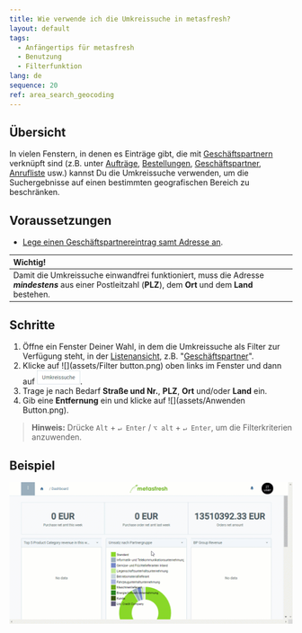```yaml
---
title: Wie verwende ich die Umkreissuche in metasfresh?
layout: default
tags:
  - Anfängertips für metasfresh
  - Benutzung
  - Filterfunktion
lang: de
sequence: 20
ref: area_search_geocoding
---
```


## Übersicht
In vielen Fenstern, in denen es Einträge gibt, die mit [Geschäftspartnern](Neuer_Geschaeftspartner) verknüpft sind (z.B. unter [Aufträge](Auftrag_erfassen), [Bestellungen](Bestellung_erfassen), [Geschäftspartner](Neuer_Geschaeftspartner), [Anrufliste](Anrufplanung_mittels_Anruflisten) usw.) kannst Du die Umkreissuche verwenden, um die Suchergebnisse auf einen bestimmten geografischen Bereich zu beschränken.

## Voraussetzungen
- [Lege einen Geschäftspartnereintrag samt Adresse an](Adresse_erfassen_Tab).

| Wichtig! |
| :--- |
| Damit die Umkreissuche einwandfrei funktioniert, muss die Adresse ***mindestens*** aus einer Postleitzahl (**PLZ**), dem **Ort** und dem **Land** bestehen. |

## Schritte
1. Öffne ein Fenster Deiner Wahl, in dem die Umkreissuche als Filter zur Verfügung steht, in der [Listenansicht](Ansichten), z.B. "[Geschäftspartner](Menu)".
1. Klicke auf ![](assets/Filter button.png) oben links im Fenster und dann auf ![](assets/Filter_Umkreissuche.png).
1. Trage je nach Bedarf **Straße und Nr.**, **PLZ**, **Ort** und/oder **Land** ein.
1. Gib eine **Entfernung** ein und klicke auf ![](assets/Anwenden Button.png).
 >**Hinweis:** Drücke `Alt` + `↵ Enter` / `⌥ alt` + `↵ Enter`, um die Filterkriterien anzuwenden.

## Beispiel
![](assets/Umkreissuche_Geocoding.gif)
